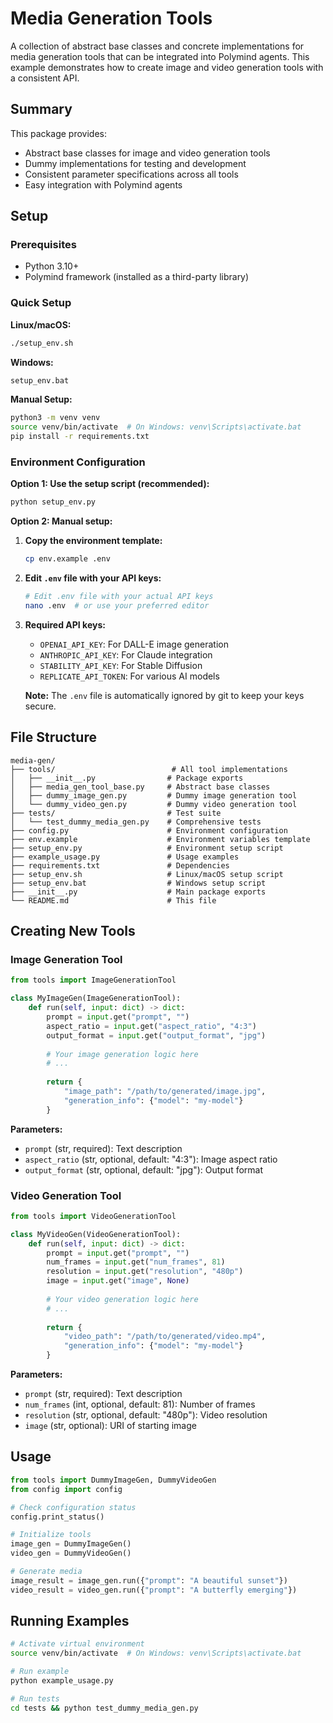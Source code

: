 # Media Generation Tools

A collection of abstract base classes and concrete implementations for media generation tools that can be integrated into Polymind agents. This example demonstrates how to create image and video generation tools with a consistent API.

## Summary

This package provides:
- Abstract base classes for image and video generation tools
- Dummy implementations for testing and development
- Consistent parameter specifications across all tools
- Easy integration with Polymind agents

## Setup

### Prerequisites
- Python 3.10+
- Polymind framework (installed as a third-party library)

### Quick Setup

**Linux/macOS:**
```bash
./setup_env.sh
```

**Windows:**
```cmd
setup_env.bat
```

**Manual Setup:**
```bash
python3 -m venv venv
source venv/bin/activate  # On Windows: venv\Scripts\activate.bat
pip install -r requirements.txt
```

### Environment Configuration

**Option 1: Use the setup script (recommended):**
```bash
python setup_env.py
```

**Option 2: Manual setup:**
1. **Copy the environment template:**
   ```bash
   cp env.example .env
   ```

2. **Edit `.env` file with your API keys:**
   ```bash
   # Edit .env file with your actual API keys
   nano .env  # or use your preferred editor
   ```

3. **Required API keys:**
   - `OPENAI_API_KEY`: For DALL-E image generation
   - `ANTHROPIC_API_KEY`: For Claude integration
   - `STABILITY_API_KEY`: For Stable Diffusion
   - `REPLICATE_API_TOKEN`: For various AI models

   **Note:** The `.env` file is automatically ignored by git to keep your keys secure.

## File Structure

```
media-gen/
├── tools/                          # All tool implementations
│   ├── __init__.py                # Package exports
│   ├── media_gen_tool_base.py     # Abstract base classes
│   ├── dummy_image_gen.py         # Dummy image generation tool
│   └── dummy_video_gen.py         # Dummy video generation tool
├── tests/                         # Test suite
│   └── test_dummy_media_gen.py    # Comprehensive tests
├── config.py                      # Environment configuration
├── env.example                    # Environment variables template
├── setup_env.py                   # Environment setup script
├── example_usage.py               # Usage examples
├── requirements.txt               # Dependencies
├── setup_env.sh                   # Linux/macOS setup script
├── setup_env.bat                  # Windows setup script
├── __init__.py                    # Main package exports
└── README.md                      # This file
```

## Creating New Tools

### Image Generation Tool

```python
from tools import ImageGenerationTool

class MyImageGen(ImageGenerationTool):
    def run(self, input: dict) -> dict:
        prompt = input.get("prompt", "")
        aspect_ratio = input.get("aspect_ratio", "4:3")
        output_format = input.get("output_format", "jpg")
        
        # Your image generation logic here
        # ...
        
        return {
            "image_path": "/path/to/generated/image.jpg",
            "generation_info": {"model": "my-model"}
        }
```

**Parameters:**
- `prompt` (str, required): Text description
- `aspect_ratio` (str, optional, default: "4:3"): Image aspect ratio
- `output_format` (str, optional, default: "jpg"): Output format

### Video Generation Tool

```python
from tools import VideoGenerationTool

class MyVideoGen(VideoGenerationTool):
    def run(self, input: dict) -> dict:
        prompt = input.get("prompt", "")
        num_frames = input.get("num_frames", 81)
        resolution = input.get("resolution", "480p")
        image = input.get("image", None)
        
        # Your video generation logic here
        # ...
        
        return {
            "video_path": "/path/to/generated/video.mp4",
            "generation_info": {"model": "my-model"}
        }
```

**Parameters:**
- `prompt` (str, required): Text description
- `num_frames` (int, optional, default: 81): Number of frames
- `resolution` (str, optional, default: "480p"): Video resolution
- `image` (str, optional): URI of starting image

## Usage

```python
from tools import DummyImageGen, DummyVideoGen
from config import config

# Check configuration status
config.print_status()

# Initialize tools
image_gen = DummyImageGen()
video_gen = DummyVideoGen()

# Generate media
image_result = image_gen.run({"prompt": "A beautiful sunset"})
video_result = video_gen.run({"prompt": "A butterfly emerging"})
```

## Running Examples

```bash
# Activate virtual environment
source venv/bin/activate  # On Windows: venv\Scripts\activate.bat

# Run example
python example_usage.py

# Run tests
cd tests && python test_dummy_media_gen.py
``` 